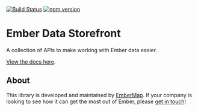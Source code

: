 [![Build Status](https://travis-ci.org/embermap/ember-data-storefront.svg)](https://travis-ci.org/embermap/ember-data-storefront)
[![npm version](https://badge.fury.io/js/ember-data-storefront.svg)](http://badge.fury.io/js/ember-data-storefront)

# Ember Data Storefront

A collection of APIs to make working with Ember data easier.

[View the docs here](https://embermap.github.io/ember-data-storefront/).

## About

This library is developed and maintained by [EmberMap](https://embermap.com/). If your company is looking to see how it can get the most out of Ember, please [get in touch](mailto:info@embermap.com)!
